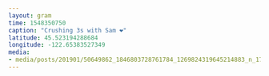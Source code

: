```yaml
---
layout: gram
time: 1548350750
caption: "Crushing 3s with Sam ❤️"
latitude: 45.523194288684
longitude: -122.65383527349
media:
- media/posts/201901/50649862_1846803728761784_1269824319645214883_n_17846998993346486.jpg
---
```

